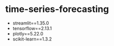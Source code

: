 # time-series-forecasting

- streamlit==1.35.0
- tensorflow==2.13.1
- plotly==5.22.0
- scikit-learn==1.3.2
